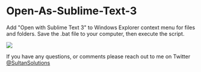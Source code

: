 # Open-As-Sublime-Text-3
Add "Open with Sublime Text 3" to Windows Explorer context menu for files and folders. Save the .bat file to your computer, then execute the script.  


<img src="https://i.imgur.com/aHvj4vC.png">

If you have any questions, or comments please reach out to me on Twitter <a href="https://twitter.com/sultansolutions"> @SultanSolutions </a> 

